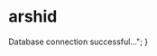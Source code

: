 # arshid
<?php
$db_name="app";
$mysql_username="root";
$mysql_password="";
$server_name="localhost";
$con= mysqli_connect($server_name,$mysql_username,$mysql_password,$db_name,3308);

if(!$con)
{
   echo"connection unsuccessful..." . mysqli_connect_error();
}
else
{
echo "<h3> Database connection successful...</h3>";
}
